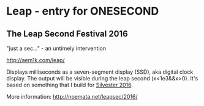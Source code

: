 # Leap - entry for ONESECOND

## The Leap Second Festival 2016

"just a sec..." - an untimely intervention

http://aem1k.com/leap/

Displays milliseconds as a seven-segment display (SSD), aka digital clock display. The output will be visible during the leap second (x<1e3&&x>0).
It's based on something that I build for [Silvester 2016](https://twitter.com/aemkei/status/682597677356433408).


More information: http://noemata.net/leapsec/2016/
